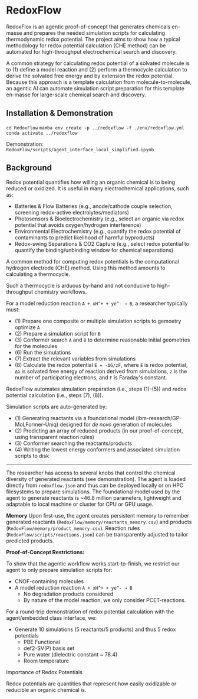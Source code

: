 # RedoxFlow
RedoxFlox is an agentic proof-of-concept that generates chemicals en-masse and prepares the needed simulation scripts for calculating thermodynamic redox potential. 
The project aims to show how a typical methodology for redox potential calculation (CHE method) can be automated for high-throughput electrochemical search and discovery.

A common strategy for calculating redox potential of a solvated molecule is to (1) define a model reaction and (2) perform a thermocycle calculation to derive the solvated free energy and by extension the redox potential. Because this approach is a template calculation from molecule-to-molecule, an agentic AI can automate simulation script preparation for this template en-masse for large-scale chemical search and discovery.

**Installation & Demonstration**
---
`cd RedoxFlow`
`mamba env create -p ../redoxflow -f ./env/redoxflow.yml`
`conda activate ../redoxflow`

Demonstration:
`RedoxFlow/scripts/agent_interface_local_simplified.ipynb`

**Background**
---
Redox potential quantifies how willing an organic chemical is to being reduced or oxidized. It is useful in many electrochemical applications, such as:

* Batteries & Flow Batteries (e.g., anode/cathode couple selection, screening redox-active electrolytes/mediators)
* Photosensors & Bioelectrochemistry (e.g., select an organic via redox potential that avoids oxygen/hydrogen interference)
* Environmental Electrochemistry (e.g., quantify the redox potential of contaminants to predict likelihood of harmful byproducts)
* Redox-swing Separations & CO2 Capture (e.g., select redox potential to quantify the binding/unbinding window for chemical separations)

A common method for computing redox potentials is the computational hydrogen electrode (CHE) method. Using this method amounts to calculating a thermocycle. 

Such a thermocycle is arduous by-hand and not conducive to high-throughput chemistry workflows. 

For a model reduction reaction `A + xH^+ + ye^- → B`, a researcher typically must: 

* (1) Prepare one composite or multiple simulation scripts to gemoetry optimize  `A`
* (2) Prepare a simulation script for `B`
* (3) Conformer search `A` and `B` to determine reasonable initial geometries for the molecules
* (6) Run the simulations
* (7) Extract the relevant variables from simulations
* (8) Calculate the redox potential `E = -ΔG/zF`, where `E` is redox potential, `ΔG` is solvated free energy of reaction derived from simulations, `z` is the number of participating electrons, and `F` is Faraday's constant.

 RedoxFlow automates simulation preparation (i.e., steps (1)-(5)) and redox potential calculation (i.e., steps (7), (8)). 

Simulation scripts are auto-generated by:
* (1) Generating reactants via a foundational model (ibm-research/GP-MoLFormer-Uniq) designed for _de novo_ generation of molecules
* (2) Predicting an array of reduced products (in our proof-of-concept, using transparent reaction rules)
* (3) Conformer searching the reactants/products
* (4) Writing the lowest energy conformers and associated simulation scripts to disk
---
The researcher has access to several knobs that control the chemical diversity of generated reactants (see demonstration). The agent is loaded directly from `redoxflow.json` and thus can be deployed locally or on HPC filesystems to prepare simulations. The foundational model used by the agent to generate reactants is ~46.8 million parameters, lightweight and adaptable to local machine or cluster for CPU or GPU usage.

**Memory**
Upon first-use, the agent creates persistent memory to remember generated reactants (`RedoxFlow/memory/reactants_memory.csv`) and products (`RedoxFlow/memory/product_memory.csv`). Reaction rules (`RedoxFlow/scripts/reactions.json`) can be transparently adjusted to tailor predicted products. 

**Proof-of-Concept Restrictions:**

To show that the agentic workflow works start-to-finish, we restrict our agent to only prepare simulation scripts for:
* CNOF-containing molecules
* A model reduction reaction `A + xH^+ + ye^- → B`
    * No degradation products considered
    * By nature of the model reaction, we only consider PCET-reactions.

For a round-trip demonstration of redox potential calculation with the agent/embedded class interface, we:
* Generate 10 simulations (5 reactants/5 products) and thus 5 redox potentials
    * PBE Functional
    * def2-SV(P) basis set
    * Pure water (dielectric constant ~ 78.4)
    * Room temperature

Importance of Redox Potentials

Redox potentials are quantities that represent how easily oxidizable or reducible an organic chemical is. 
